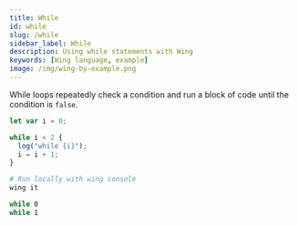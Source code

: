 ```yaml
---
title: While
id: while
slug: /while
sidebar_label: While
description: Using while statements with Wing
keywords: [Wing language, example]
image: /img/wing-by-example.png
---
```


While loops repeatedly check a condition and run a block of code until the condition is `false`.

```js playground title="main.w"
let var i = 0;

while i < 2 {
  log("while {i}");
  i = i + 1;
}
```

```bash title="Wing console output"
# Run locally with wing console
wing it

while 0
while 1
```